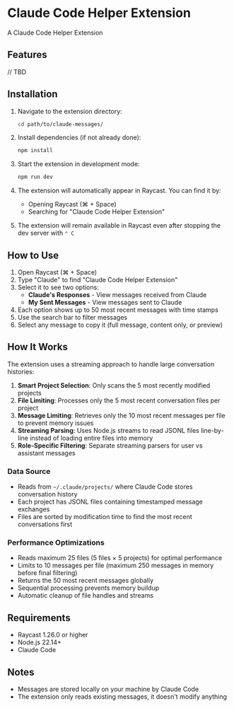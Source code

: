 # Claude Code Helper Extension

A Claude Code Helper Extension

## Features

// TBD

## Installation

1. Navigate to the extension directory:

   ```bash
   cd path/to/claude-messages/
   ```

2. Install dependencies (if not already done):

   ```bash
   npm install
   ```

3. Start the extension in development mode:

   ```bash
   npm run dev
   ```

4. The extension will automatically appear in Raycast. You can find it by:
   - Opening Raycast (⌘ + Space)
   - Searching for "Claude Code Helper Extension"

5. The extension will remain available in Raycast even after stopping the dev server with `⌃ C`

## How to Use

1. Open Raycast (⌘ + Space)
2. Type "Claude" to find "Claude Code Helper Extension"
3. Select it to see two options:
   - **Claude's Responses** - View messages received from Claude
   - **My Sent Messages** - View messages sent to Claude
4. Each option shows up to 50 most recent messages with time stamps
5. Use the search bar to filter messages
6. Select any message to copy it (full message, content only, or preview)

## How It Works

The extension uses a streaming approach to handle large conversation histories:

1. **Smart Project Selection**: Only scans the 5 most recently modified projects
2. **File Limiting**: Processes only the 5 most recent conversation files per project
3. **Message Limiting**: Retrieves only the 10 most recent messages per file to prevent memory issues
4. **Streaming Parsing**: Uses Node.js streams to read JSONL files line-by-line instead of loading entire files into memory
5. **Role-Specific Filtering**: Separate streaming parsers for user vs assistant messages

### Data Source

- Reads from `~/.claude/projects/` where Claude Code stores conversation history
- Each project has JSONL files containing timestamped message exchanges
- Files are sorted by modification time to find the most recent conversations first

### Performance Optimizations

- Reads maximum 25 files (5 files × 5 projects) for optimal performance
- Limits to 10 messages per file (maximum 250 messages in memory before final filtering)
- Returns the 50 most recent messages globally
- Sequential processing prevents memory buildup
- Automatic cleanup of file handles and streams

## Requirements

- Raycast 1.26.0 or higher
- Node.js 22.14+
- Claude Code

## Notes

- Messages are stored locally on your machine by Claude Code
- The extension only reads existing messages, it doesn't modify anything
